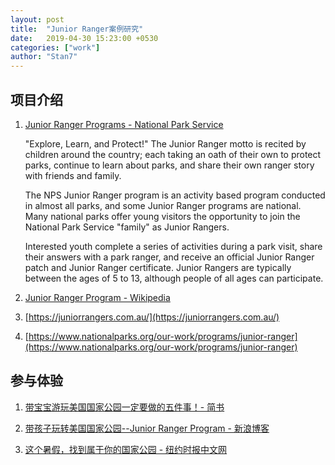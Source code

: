 ```yaml
---
layout: post
title:  "Junior Ranger案例研究"
date:   2019-04-30 15:23:00 +0530
categories: ["work"]
author: "Stan7"
---
```



## 项目介绍

1. [Junior Ranger Programs - National Park Service](https://www.nps.gov/kids/jrrangers.cfm)

    "Explore, Learn, and Protect!" The Junior Ranger motto is recited by children around the country; each taking an oath of their own to protect parks, continue to learn about parks, and share their own ranger story with friends and family.
    
    The NPS Junior Ranger program is an activity based program conducted in almost all parks, and some Junior Ranger programs are national. Many national parks offer young visitors the opportunity to join the National Park Service "family" as Junior Rangers.
    
    Interested youth complete a series of activities during a park visit, share their answers with a park ranger, and receive an official Junior Ranger patch and Junior Ranger certificate. Junior Rangers are typically between the ages of 5 to 13, although people of all ages can participate.

2. [Junior Ranger Program - Wikipedia](https://en.wikipedia.org/wiki/Junior_Ranger_Program)

3. [https://juniorrangers.com.au/](https://juniorrangers.com.au/)

4. [https://www.nationalparks.org/our-work/programs/junior-ranger](https://www.nationalparks.org/our-work/programs/junior-ranger)

## 参与体验

1. [带宝宝游玩美国国家公园一定要做的五件事！- 简书](https://www.jianshu.com/p/6f3180732559)


2. [带孩子玩转美国国家公园--Junior Ranger Program - 新浪博客](http://blog.sina.com.cn/s/blog_60e849540102wy5c.html?tj=2)


3. [这个暑假，找到属于你的国家公园 - 纽约时报中文网](https://cn.nytimes.com/travel/20150610/t10nationalparks/)


